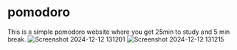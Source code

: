 # pomodoro
This is a simple pomodoro website where you get 25min to study and 5 min break.
![Screenshot 2024-12-12 131201](https://github.com/user-attachments/assets/6d014ee0-b12a-4529-8ca0-1e140fa9e569)
![Screenshot 2024-12-12 131215](https://github.com/user-attachments/assets/41c55bdb-edab-498a-9efb-3ad2243ff303)

